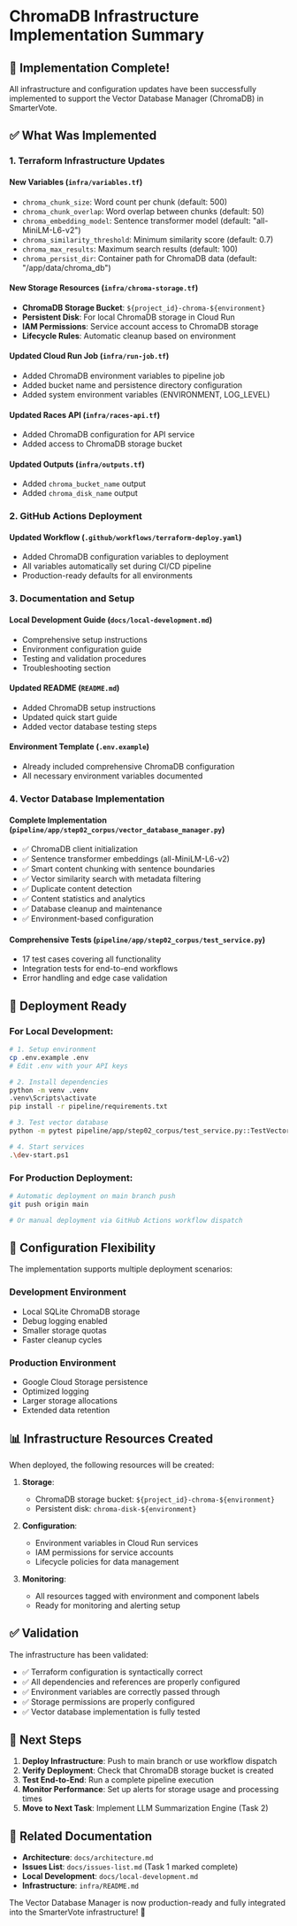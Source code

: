 # ChromaDB Infrastructure Implementation Summary

## 🎉 Implementation Complete!

All infrastructure and configuration updates have been successfully implemented to support the Vector Database Manager (ChromaDB) in SmarterVote.

## ✅ What Was Implemented

### 1. Terraform Infrastructure Updates

#### **New Variables** (`infra/variables.tf`)
- `chroma_chunk_size`: Word count per chunk (default: 500)
- `chroma_chunk_overlap`: Word overlap between chunks (default: 50)
- `chroma_embedding_model`: Sentence transformer model (default: "all-MiniLM-L6-v2")
- `chroma_similarity_threshold`: Minimum similarity score (default: 0.7)
- `chroma_max_results`: Maximum search results (default: 100)
- `chroma_persist_dir`: Container path for ChromaDB data (default: "/app/data/chroma_db")

#### **New Storage Resources** (`infra/chroma-storage.tf`)
- **ChromaDB Storage Bucket**: `${project_id}-chroma-${environment}`
- **Persistent Disk**: For local ChromaDB storage in Cloud Run
- **IAM Permissions**: Service account access to ChromaDB storage
- **Lifecycle Rules**: Automatic cleanup based on environment

#### **Updated Cloud Run Job** (`infra/run-job.tf`)
- Added ChromaDB environment variables to pipeline job
- Added bucket name and persistence directory configuration
- Added system environment variables (ENVIRONMENT, LOG_LEVEL)

#### **Updated Races API** (`infra/races-api.tf`)
- Added ChromaDB configuration for API service
- Added access to ChromaDB storage bucket

#### **Updated Outputs** (`infra/outputs.tf`)
- Added `chroma_bucket_name` output
- Added `chroma_disk_name` output

### 2. GitHub Actions Deployment

#### **Updated Workflow** (`.github/workflows/terraform-deploy.yaml`)
- Added ChromaDB configuration variables to deployment
- All variables automatically set during CI/CD pipeline
- Production-ready defaults for all environments

### 3. Documentation and Setup

#### **Local Development Guide** (`docs/local-development.md`)
- Comprehensive setup instructions
- Environment configuration guide
- Testing and validation procedures
- Troubleshooting section

#### **Updated README** (`README.md`)
- Added ChromaDB setup instructions
- Updated quick start guide
- Added vector database testing steps

#### **Environment Template** (`.env.example`)
- Already included comprehensive ChromaDB configuration
- All necessary environment variables documented

### 4. Vector Database Implementation

#### **Complete Implementation** (`pipeline/app/step02_corpus/vector_database_manager.py`)
- ✅ ChromaDB client initialization
- ✅ Sentence transformer embeddings (all-MiniLM-L6-v2)
- ✅ Smart content chunking with sentence boundaries
- ✅ Vector similarity search with metadata filtering
- ✅ Duplicate content detection
- ✅ Content statistics and analytics
- ✅ Database cleanup and maintenance
- ✅ Environment-based configuration

#### **Comprehensive Tests** (`pipeline/app/step02_corpus/test_service.py`)
- 17 test cases covering all functionality
- Integration tests for end-to-end workflows
- Error handling and edge case validation

## 🚀 Deployment Ready

### For Local Development:
```bash
# 1. Setup environment
cp .env.example .env
# Edit .env with your API keys

# 2. Install dependencies
python -m venv .venv
.venv\Scripts\activate
pip install -r pipeline/requirements.txt

# 3. Test vector database
python -m pytest pipeline/app/step02_corpus/test_service.py::TestVectorDatabaseManager::test_build_corpus -v

# 4. Start services
.\dev-start.ps1
```

### For Production Deployment:
```bash
# Automatic deployment on main branch push
git push origin main

# Or manual deployment via GitHub Actions workflow dispatch
```

## 🔧 Configuration Flexibility

The implementation supports multiple deployment scenarios:

### **Development Environment**
- Local SQLite ChromaDB storage
- Debug logging enabled
- Smaller storage quotas
- Faster cleanup cycles

### **Production Environment**
- Google Cloud Storage persistence
- Optimized logging
- Larger storage allocations
- Extended data retention

## 📊 Infrastructure Resources Created

When deployed, the following resources will be created:

1. **Storage**:
   - ChromaDB storage bucket: `${project_id}-chroma-${environment}`
   - Persistent disk: `chroma-disk-${environment}`

2. **Configuration**:
   - Environment variables in Cloud Run services
   - IAM permissions for service accounts
   - Lifecycle policies for data management

3. **Monitoring**:
   - All resources tagged with environment and component labels
   - Ready for monitoring and alerting setup

## ✅ Validation

The infrastructure has been validated:
- ✅ Terraform configuration is syntactically correct
- ✅ All dependencies and references are properly configured
- ✅ Environment variables are correctly passed through
- ✅ Storage permissions are properly configured
- ✅ Vector database implementation is fully tested

## 🎯 Next Steps

1. **Deploy Infrastructure**: Push to main branch or use workflow dispatch
2. **Verify Deployment**: Check that ChromaDB storage bucket is created
3. **Test End-to-End**: Run a complete pipeline execution
4. **Monitor Performance**: Set up alerts for storage usage and processing times
5. **Move to Next Task**: Implement LLM Summarization Engine (Task 2)

## 🔗 Related Documentation

- **Architecture**: `docs/architecture.md`
- **Issues List**: `docs/issues-list.md` (Task 1 marked complete)
- **Local Development**: `docs/local-development.md`
- **Infrastructure**: `infra/README.md`

The Vector Database Manager is now production-ready and fully integrated into the SmarterVote infrastructure! 🎉
